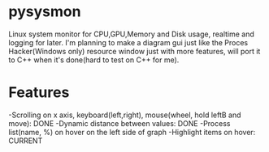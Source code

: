 # pysysmon
Linux system monitor for CPU,GPU,Memory and Disk usage, realtime and logging for later. I'm planning to make a diagram gui just like the Proces Hacker(Windows only) resource window just with more features, will port it to C++ when it's done(hard to test on C++ for me).

# Features
-Scrolling on x axis, keyboard(left,right), mouse(wheel, hold leftB and move): DONE
-Dynamic distance between values: DONE
-Process list(name, %) on hover on the left side of graph
-Highlight items on hover: CURRENT
